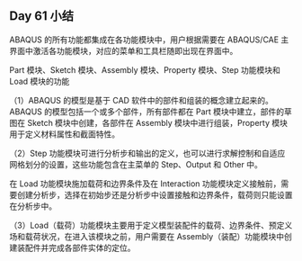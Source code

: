 ## Day 61 小结

ABAQUS 的所有功能都集成在各功能模块中，用户根据需要在 ABAQUS/CAE 主界面中激活各功能模块，对应的菜单和工具栏随即出现在界面中。

Part 模块、Sketch 模块、Assembly 模块、Property 模块、Step 功能模块和 Load 模块的功能

（1）ABAQUS 的模型是基于 CAD 软件中的部件和组装的概念建立起来的。
     ABAQUS 的模型包括一个或多个部件，所有部件都在 Part 模块中建立，部件的草图在 Sketch 模块中创建，各部件在 Assembly 模块中进行组装，Property 模块用于定义材料属性和截面特性。

（2）Step 功能模块可进行分析步和输出的定义，也可以进行求解控制和自适应网格划分的设置，这些功能包含在主菜单的 Step、Output 和 Other 中。

在 Load 功能模块施加载荷和边界条件及在 Interaction 功能模块定义接触前，需要创建分析步，选择在初始步还是分析步中设置接触和边界条件，载荷则只能设置在分析步中。

（3）Load（载荷）功能模块主要用于定义模型装配件的载荷、边界条件、预定义场和载荷状况，在进入该模块之前，用户需要在 Assembly（装配）功能模块中创建装配件并完成各部件实体的定位。

